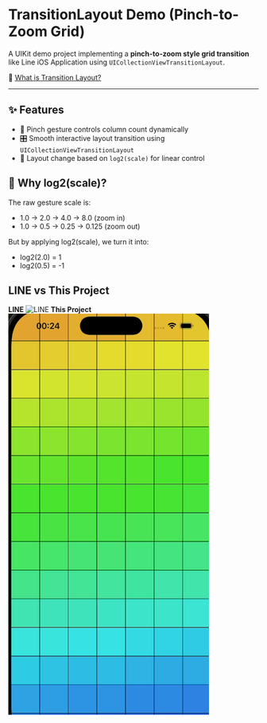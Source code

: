# TransitionLayout Demo (Pinch-to-Zoom Grid)

A UIKit demo project implementing a **pinch-to-zoom style grid transition** like Line iOS Application using `UICollectionViewTransitionLayout`.

📘 [What is Transition Layout?](https://doremin.github.io/2025-06-11/13-07)

---

## ✨ Features

- 📏 Pinch gesture controls column count dynamically
- 🎛 Smooth interactive layout transition using `UICollectionViewTransitionLayout`
- 📐 Layout change based on `log2(scale)` for linear control

## 🎯 Why log2(scale)?

The raw gesture scale is:

- 1.0 → 2.0 → 4.0 → 8.0 (zoom in)
- 1.0 → 0.5 → 0.25 → 0.125 (zoom out)

But by applying log2(scale), we turn it into:

- log2(2.0) = 1
- log2(0.5) = -1

## LINE vs This Project

**LINE**
![LINE](/resources/line.gif)
**This Project**
![DEMO](/resources/demo.gif)
